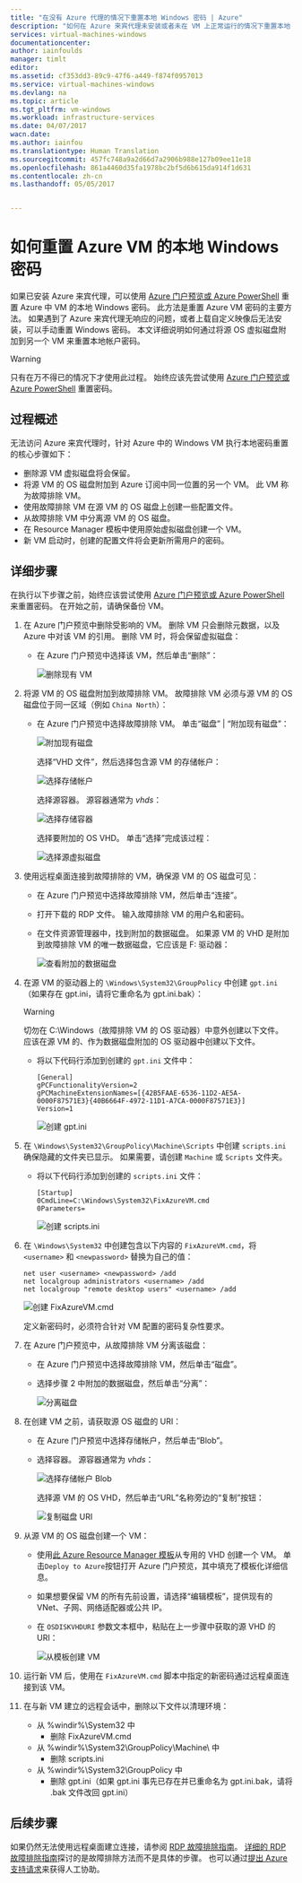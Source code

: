 ```yaml
---
title: "在没有 Azure 代理的情况下重置本地 Windows 密码 | Azure"
description: "如何在 Azure 来宾代理未安装或者未在 VM 上正常运行的情况下重置本地 Windows 用户帐户密码"
services: virtual-machines-windows
documentationcenter: 
author: iainfoulds
manager: timlt
editor: 
ms.assetid: cf353dd3-89c9-47f6-a449-f874f0957013
ms.service: virtual-machines-windows
ms.devlang: na
ms.topic: article
ms.tgt_pltfrm: vm-windows
ms.workload: infrastructure-services
ms.date: 04/07/2017
wacn.date: 
ms.author: iainfou
ms.translationtype: Human Translation
ms.sourcegitcommit: 457fc748a9a2d66d7a2906b988e127b09ee11e18
ms.openlocfilehash: 861a4460d35fa1978bc2bf5d6b615da914f1d631
ms.contentlocale: zh-cn
ms.lasthandoff: 05/05/2017


---
```

# <a name="how-to-reset-local-windows-password-for-azure-vm"></a>如何重置 Azure VM 的本地 Windows 密码
如果已安装 Azure 来宾代理，可以使用 [Azure 门户预览或 Azure PowerShell](reset-rdp.md?toc=%2fazure%2fvirtual-machines%2fwindows%2ftoc.json) 重置 Azure 中 VM 的本地 Windows 密码。 此方法是重置 Azure VM 密码的主要方法。 如果遇到了 Azure 来宾代理无响应的问题，或者上载自定义映像后无法安装，可以手动重置 Windows 密码。 本文详细说明如何通过将源 OS 虚拟磁盘附加到另一个 VM 来重置本地帐户密码。 

> [!WARNING]
> 只有在万不得已的情况下才使用此过程。 始终应该先尝试使用 [Azure 门户预览或 Azure PowerShell](reset-rdp.md?toc=%2fazure%2fvirtual-machines%2fwindows%2ftoc.json) 重置密码。
> 
> 

## <a name="overview-of-the-process"></a>过程概述
无法访问 Azure 来宾代理时，针对 Azure 中的 Windows VM 执行本地密码重置的核心步骤如下：

* 删除源 VM 虚拟磁盘将会保留。
* 将源 VM 的 OS 磁盘附加到 Azure 订阅中同一位置的另一个 VM。 此 VM 称为故障排除 VM。
* 使用故障排除 VM 在源 VM 的 OS 磁盘上创建一些配置文件。
* 从故障排除 VM 中分离源 VM 的 OS 磁盘。
* 在 Resource Manager 模板中使用原始虚拟磁盘创建一个 VM。
* 新 VM 启动时，创建的配置文件将会更新所需用户的密码。

## <a name="detailed-steps"></a>详细步骤
在执行以下步骤之前，始终应该尝试使用 [Azure 门户预览或 Azure PowerShell](reset-rdp.md?toc=%2fazure%2fvirtual-machines%2fwindows%2ftoc.json) 来重置密码。 在开始之前，请确保备份 VM。 

1. 在 Azure 门户预览中删除受影响的 VM。 删除 VM 只会删除元数据，以及 Azure 中对该 VM 的引用。 删除 VM 时，将会保留虚拟磁盘：

    * 在 Azure 门户预览中选择该 VM，然后单击“删除”： 

        ![删除现有 VM](./media/reset-local-password-without-agent/delete_vm.png)
2. 将源 VM 的 OS 磁盘附加到故障排除 VM。 故障排除 VM 必须与源 VM 的 OS 磁盘位于同一区域（例如 `China North`）：

    * 在 Azure 门户预览中选择故障排除 VM。 单击“磁盘” | “附加现有磁盘”：

        ![附加现有磁盘](./media/reset-local-password-without-agent/disks_attach_existing.png)

        选择“VHD 文件”，然后选择包含源 VM 的存储帐户： 

        ![选择存储帐户](./media/reset-local-password-without-agent/disks_select_storageaccount.PNG)

        选择源容器。 源容器通常为 *vhds*：

        ![选择存储容器](./media/reset-local-password-without-agent/disks_select_container.png)

        选择要附加的 OS VHD。 单击“选择”完成该过程： 

        ![选择源虚拟磁盘](./media/reset-local-password-without-agent/disks_select_source_vhd.png)
3. 使用远程桌面连接到故障排除的 VM，确保源 VM 的 OS 磁盘可见：

    * 在 Azure 门户预览中选择故障排除 VM，然后单击“连接”。
    * 打开下载的 RDP 文件。 输入故障排除 VM 的用户名和密码。
    * 在文件资源管理器中，找到附加的数据磁盘。 如果源 VM 的 VHD 是附加到故障排除 VM 的唯一数据磁盘，它应该是 F: 驱动器：

        ![查看附加的数据磁盘](./media/reset-local-password-without-agent/troubleshooting_vm_fileexplorer.png)
4. 在源 VM 的驱动器上的 `\Windows\System32\GroupPolicy` 中创建 `gpt.ini`（如果存在 gpt.ini，请将它重命名为 gpt.ini.bak）：

    > [!WARNING]
    > 切勿在 C:\Windows（故障排除 VM 的 OS 驱动器）中意外创建以下文件。 应该在源 VM 的、作为数据磁盘附加的 OS 驱动器中创建以下文件。
    > 
    > 

    * 将以下代码行添加到创建的 `gpt.ini` 文件中：

        ```
        [General]
        gPCFunctionalityVersion=2
        gPCMachineExtensionNames=[{42B5FAAE-6536-11D2-AE5A-0000F87571E3}{40B6664F-4972-11D1-A7CA-0000F87571E3}]
        Version=1
        ```

        ![创建 gpt.ini](./media/reset-local-password-without-agent/create_gpt_ini.png)
5. 在 `\Windows\System32\GroupPolicy\Machine\Scripts` 中创建 `scripts.ini` 确保隐藏的文件夹已显示。 如果需要，请创建 `Machine` 或 `Scripts` 文件夹。

    * 将以下代码行添加到创建的 `scripts.ini` 文件：

        ```
        [Startup]
        0CmdLine=C:\Windows\System32\FixAzureVM.cmd
        0Parameters=
        ```

        ![创建 scripts.ini](./media/reset-local-password-without-agent/create_scripts_ini.png)
6. 在 `\Windows\System32` 中创建包含以下内容的 `FixAzureVM.cmd`，将 `<username>` 和 `<newpassword>` 替换为自己的值：

    ```
    net user <username> <newpassword> /add
    net localgroup administrators <username> /add
    net localgroup "remote desktop users" <username> /add

    ```

    ![创建 FixAzureVM.cmd](./media/reset-local-password-without-agent/create_fixazure_cmd.png)

    定义新密码时，必须符合针对 VM 配置的密码复杂性要求。
7. 在 Azure 门户预览中，从故障排除 VM 分离该磁盘：

    * 在 Azure 门户预览中选择故障排除 VM，然后单击“磁盘”。
    * 选择步骤 2 中附加的数据磁盘，然后单击“分离”： 

        ![分离磁盘](./media/reset-local-password-without-agent/detach_disk.png)
8. 在创建 VM 之前，请获取源 OS 磁盘的 URI：

    * 在 Azure 门户预览中选择存储帐户，然后单击“Blob”。
    * 选择容器。 源容器通常为 *vhds*：

        ![选择存储帐户 Blob](./media/reset-local-password-without-agent/select_storage_details.png)

        选择源 VM 的 OS VHD，然后单击“URL”名称旁边的“复制”按钮：

        ![复制磁盘 URI](./media/reset-local-password-without-agent/copy_source_vhd_uri.png)
9. 从源 VM 的 OS 磁盘创建一个 VM：

    * 使用[此 Azure Resource Manager 模板](https://github.com/Azure/azure-quickstart-templates/tree/master/201-vm-specialized-vhd)从专用的 VHD 创建一个 VM。 单击`Deploy to Azure`按钮打开 Azure 门户预览，其中填充了模板化详细信息。
    * 如果想要保留 VM 的所有先前设置，请选择“编辑模板”，提供现有的 VNet、子网、网络适配器或公共 IP。
    * 在 `OSDISKVHDURI` 参数文本框中，粘贴在上一步骤中获取的源 VHD 的 URI：

        ![从模板创建 VM](./media/reset-local-password-without-agent/create_new_vm_from_template.png)
10. 运行新 VM 后，使用在 `FixAzureVM.cmd` 脚本中指定的新密码通过远程桌面连接到该 VM。
11. 在与新 VM 建立的远程会话中，删除以下文件以清理环境：

    * 从 %windir%\System32 中
      * 删除 FixAzureVM.cmd
    * 从 %windir%\System32\GroupPolicy\Machine\ 中
      * 删除 scripts.ini
    * 从 %windir%\System32\GroupPolicy 中
      * 删除 gpt.ini（如果 gpt.ini 事先已存在并已重命名为 gpt.ini.bak，请将 .bak 文件改回 gpt.ini）

## <a name="next-steps"></a>后续步骤
如果仍然无法使用远程桌面建立连接，请参阅 [RDP 故障排除指南](troubleshoot-rdp-connection.md?toc=%2fazure%2fvirtual-machines%2fwindows%2ftoc.json)。 [详细的 RDP 故障排除指南](detailed-troubleshoot-rdp.md?toc=%2fazure%2fvirtual-machines%2fwindows%2ftoc.json)探讨的是故障排除方法而不是具体的步骤。 也可以通过[提出 Azure 支持请求](https://www.azure.cn/support/contact/)来获得人工协助。

